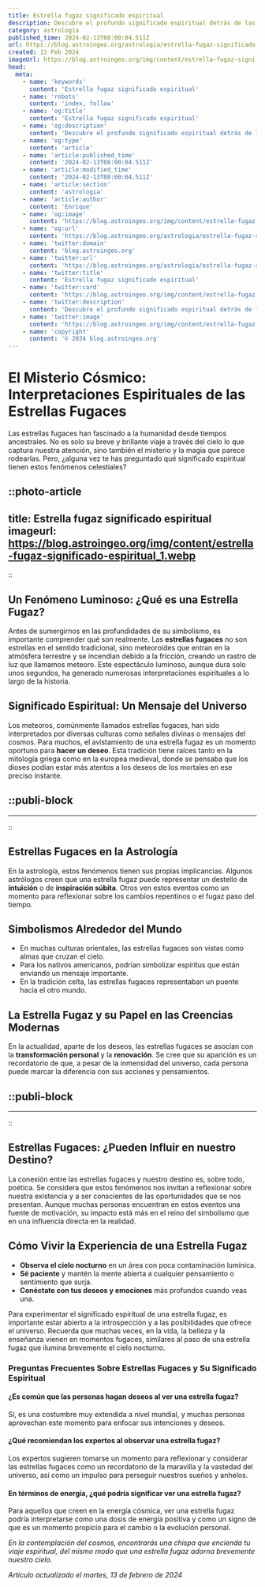 ```yaml
---
title: Estrella fugaz significado espiritual
description: Descubre el profundo significado espiritual detrás de las estrellas fugaces y cómo influyen en tu vida. Ilumina tu camino con sabiduría estelar.
category: astrologia
published_time: 2024-02-13T08:00:04.511Z
url: https://blog.astroingeo.org/astrologia/estrella-fugaz-significado-espiritual
created: 13 Feb 2024
imageUrl: https://blog.astroingeo.org/img/content/estrella-fugaz-significado-espiritual_1.webp
head:
  meta:
    - name: 'keywords'
      content: 'Estrella fugaz significado espiritual'
    - name: 'robots'
      content: 'index, follow'
    - name: 'og:title'
      content: 'Estrella fugaz significado espiritual'
    - name: 'og:description'
      content: 'Descubre el profundo significado espiritual detrás de las estrellas fugaces y cómo influyen en tu vida. Ilumina tu camino con sabiduría estelar.'
    - name: 'og:type'
      content: 'article'
    - name: 'article:published_time'
      content: '2024-02-13T08:00:04.511Z'
    - name: 'article:modified_time'
      content: '2024-02-13T08:00:04.511Z'
    - name: 'article:section'
      content: 'astrologia'
    - name: 'article:author'
      content: 'Enrique'
    - name: 'og:image'
      content: 'https://blog.astroingeo.org/img/content/estrella-fugaz-significado-espiritual_1.webp'
    - name: 'og:url'
      content: 'https://blog.astroingeo.org/astrologia/estrella-fugaz-significado-espiritual'
    - name: 'twitter:domain'
      content: 'blog.astroingeo.org'
    - name: 'twitter:url'
      content: 'https://blog.astroingeo.org/astrologia/estrella-fugaz-significado-espiritual'
    - name: 'twitter:title'
      content: 'Estrella fugaz significado espiritual'
    - name: 'twitter:card'
      content: 'https://blog.astroingeo.org/img/content/estrella-fugaz-significado-espiritual_1.webp'
    - name: 'twitter:description'
      content: 'Descubre el profundo significado espiritual detrás de las estrellas fugaces y cómo influyen en tu vida. Ilumina tu camino con sabiduría estelar.'
    - name: 'twitter:image'
      content: 'https://blog.astroingeo.org/img/content/estrella-fugaz-significado-espiritual_1.webp'
    - name: 'copyright'
      content: '© 2024 blog.astroingeo.org'
---
```

# El Misterio Cósmico: Interpretaciones Espirituales de las Estrellas Fugaces

Las estrellas fugaces han fascinado a la humanidad desde tiempos ancestrales. No es solo su breve y brillante viaje a través del cielo lo que captura nuestra atención, sino también el misterio y la magia que parece rodearlas. Pero, ¿alguna vez te has preguntado qué significado espiritual tienen estos fenómenos celestiales?


::photo-article
---
title: Estrella fugaz significado espiritual
imageurl: https://blog.astroingeo.org/img/content/estrella-fugaz-significado-espiritual_1.webp
---
::


## Un Fenómeno Luminoso: ¿Qué es una Estrella Fugaz?

Antes de sumergirnos en las profundidades de su simbolismo, es importante comprender qué son realmente. Las **estrellas fugaces** no son estrellas en el sentido tradicional, sino meteoroides que entran en la atmósfera terrestre y se incendian debido a la fricción, creando un rastro de luz que llamamos meteoro. Este espectáculo luminoso, aunque dura solo unos segundos, ha generado numerosas interpretaciones espirituales a lo largo de la historia.

## Significado Espiritual: Un Mensaje del Universo

Los meteoros, comúnmente llamados estrellas fugaces, han sido interpretados por diversas culturas como señales divinas o mensajes del cosmos. Para muchos, el avistamiento de una estrella fugaz es un momento oportuno para **hacer un deseo**. Esta tradición tiene raíces tanto en la mitología griega como en la europea medieval, donde se pensaba que los dioses podían estar más atentos a los deseos de los mortales en ese preciso instante.


  ::publi-block
  ---
  ---
  ::
  
  
## Estrellas Fugaces en la Astrología

En la astrología, estos fenómenos tienen sus propias implicancias. Algunos astrólogos creen que una estrella fugaz puede representar un destello de **intuición** o de **inspiración súbita**. Otros ven estos eventos como un momento para reflexionar sobre los cambios repentinos o el fugaz paso del tiempo.

## Simbolismos Alrededor del Mundo

- En muchas culturas orientales, las estrellas fugaces son vistas como almas que cruzan el cielo.
- Para los nativos americanos, podrían simbolizar espíritus que están enviando un mensaje importante.
- En la tradición celta, las estrellas fugaces representaban un puente hacia el otro mundo.

## La Estrella Fugaz y su Papel en las Creencias Modernas

En la actualidad, aparte de los deseos, las estrellas fugaces se asocian con la **transformación personal** y la **renovación**. Se cree que su aparición es un recordatorio de que, a pesar de la inmensidad del universo, cada persona puede marcar la diferencia con sus acciones y pensamientos.


  ::publi-block
  ---
  ---
  ::
  
  
## Estrellas Fugaces: ¿Pueden Influir en nuestro Destino?

La conexión entre las estrellas fugaces y nuestro destino es, sobre todo, poética. Se considera que estos fenómenos nos invitan a reflexionar sobre nuestra existencia y a ser conscientes de las oportunidades que se nos presentan. Aunque muchas personas encuentran en estos eventos una fuente de motivación, su impacto está más en el reino del simbolismo que en una influencia directa en la realidad.

## Cómo Vivir la Experiencia de una Estrella Fugaz

- **Observa el cielo nocturno** en un área con poca contaminación lumínica.
- **Sé paciente** y mantén la mente abierta a cualquier pensamiento o sentimiento que surja.
- **Conéctate con tus deseos y emociones** más profundos cuando veas una.

Para experimentar el significado espiritual de una estrella fugaz, es importante estar abierto a la introspección y a las posibilidades que ofrece el universo. Recuerda que muchas veces, en la vida, la belleza y la enseñanza vienen en momentos fugaces, similares al paso de una estrella fugaz que ilumina brevemente el cielo nocturno.

### Preguntas Frecuentes Sobre Estrellas Fugaces y Su Significado Espiritual

#### ¿Es común que las personas hagan deseos al ver una estrella fugaz?
Sí, es una costumbre muy extendida a nivel mundial, y muchas personas aprovechan este momento para enfocar sus intenciones y deseos.

#### ¿Qué recomiendan los expertos al observar una estrella fugaz?
Los expertos sugieren tomarse un momento para reflexionar y considerar las estrellas fugaces como un recordatorio de la maravilla y la vastedad del universo, así como un impulso para perseguir nuestros sueños y anhelos.

#### En términos de energía, ¿qué podría significar ver una estrella fugaz?
Para aquellos que creen en la energía cósmica, ver una estrella fugaz podría interpretarse como una dosis de energía positiva y como un signo de que es un momento propicio para el cambio o la evolución personal.

*En la contemplación del cosmos, encontrarás una chispa que encienda tu viaje espiritual, del mismo modo que una estrella fugaz adorna brevemente nuestro cielo.*

_Artículo actualizado el martes, 13 de febrero de 2024_